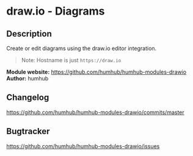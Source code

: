 draw.io - Diagrams
==================

## Description

Create or edit diagrams using the draw.io editor integration.

> Note: Hostname is just `https://draw.io`

__Module website:__ <https://github.com/humhub/humhub-modules-drawio>    
__Author:__ humhub

## Changelog

<https://github.com/humhub/humhub-modules-drawio/commits/master>

## Bugtracker

<https://github.com/humhub/humhub-modules-drawio/issues>
